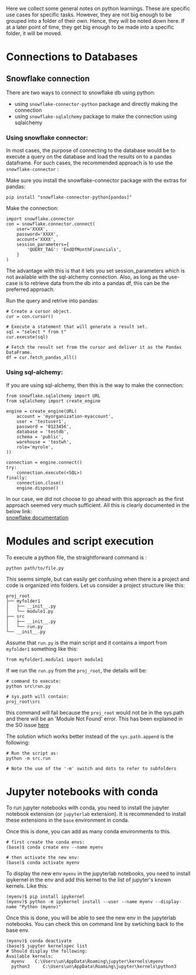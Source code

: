 Here we collect some general notes on python learnings. These are specific use cases for specific tasks. However, they are not big enough to be grouped into a folder of their own. Hence, they will be noted down here. If at a later point of time, they get big enough to be made into a specific folder, it will be moved. 

# Connections to Databases
## Snowflake connection

There are two ways to connect to snowflake db using python:
- using ```snowflake-connector-python``` package and directly making the connection
- using ```snowflake-sqlalchemy``` package to make the connection using sqlalchemy

### Using snowflake connector: 
In most cases, the purpose of connecting to the database would be to execute a query on the database and load the results on to a pandas dataframe. For such cases, the recommended approach is to use the ```snowflake-connector``` :

Make sure you install the snowflake-connector package with the extras for pandas: 
```
pip install "snowflake-connector-python[pandas]"
```

Make the connection: 
```
import snowflake.connector
con = snowflake.connector.connect(
    user='XXXX',
    password='XXXX',
    account='XXXX',
    session_parameters={
        'QUERY_TAG': 'EndOfMonthFinancials',
    }
)
```
The advantage with this is that it lets you set session_parameters which is not available with the sql-alchemy connection. Also, as long as the use-case is to retrieve data from the db into a pandas df, this can  be the preferred approach. 

Run the query and retrive into pandas: 
```
# Create a cursor object.
cur = con.cursor()

# Execute a statement that will generate a result set.
sql = "select * from t"
cur.execute(sql)

# Fetch the result set from the cursor and deliver it as the Pandas DataFrame.
df = cur.fetch_pandas_all()
```

### Using sql-alchemy: 
If you are using sql-alchemy, then this is the way to make the connection: 
```
from snowflake.sqlalchemy import URL
from sqlalchemy import create_engine

engine = create_engine(URL(
    account = 'myorganization-myaccount',
    user = 'testuser1',
    password = '0123456',
    database = 'testdb',
    schema = 'public',
    warehouse = 'testwh',
    role='myrole',
))

connection = engine.connect()
try:
    connection.execute(<SQL>)
finally:
    connection.close()
    engine.dispose()
```

In our case, we did not choose to go ahead with this approach as the first approach seemed very much sufficient. All this is clearly documented in the below link: <br>
[snowflake documentation](https://docs.snowflake.com/en/developer-guide/python-connector/python-connector-install)


# Modules and script execution
To execute a python file, the straightforward command is :
```
python path/to/file.py
```

This seems simple, but can easily get confusing when there is a project and code is organized into folders. Let us consider a project structure like this: 

```
proj_root
├── myfolder1
│   ├── __init__.py
│   └── module1.py
├── src
│   ├── __init__.py
│   └── run.py
└── __init__.py
```

Assume that `run.py` is the main script and it contains a import from `myfolder1` something like this:
```
from myfolder1.module1 import module1
```

If we run the `run.py` from the `proj_root`, the details will be:
```
# command to execute:
python src\run.py

# sys.path will contain: 
proj_root\src

```
this command will fail because the `proj_root` would not be in the sys.path and there will be an 'Module Not Found' error. This has been explained in the SO issue [here](https://stackoverflow.com/questions/49095869/how-can-i-run-a-python-3-script-with-imports-from-a-subfolder)

The solution which works better instead of the `sys.path.append` is the following:

```
# Run the script as: 
python -m src.run 

# Note the use of the '-m' switch and dots to refer to subfolders
```

# Jupyter notebooks with conda

To run jupyter notebooks with conda, you need to install the jupyter notebook extension (or `jupyterlab` extension). It is recommended to install these extensions in the `base` environment in conda. 

Once this is done, you can add as many conda environments to this. 

```
# first create the conda envs: 
(base)$ conda create env --name myenv

# then activate the new env:
(base)$ conda activate myenv
```

To display the new env `myenv` in the jupyterlab notebooks, you need to install ipykernel in the env and add this kernel to the list of jupyter's known kernels. Like this: 


```
(myenv)$ pip install ipykernel
(myenv)$ python -m ipykernel install --user --name myenv --display-name "Python (myenv)"
```
Once this is done, you will be able to see the new env in the jupyterlab notebooks. You can check this on command line by swtiching back to the base env. 

```
(myenv)$ conda deactivate
(base)$ jupyter kernelspec list 
# Should display the following: 
Available kernels:
  myenv    C:\Users\un\AppData\Roaming\jupyter\kernels\myenv
  python3     C:\Users\un\AppData\Roaming\jupyter\kernels\python3

```